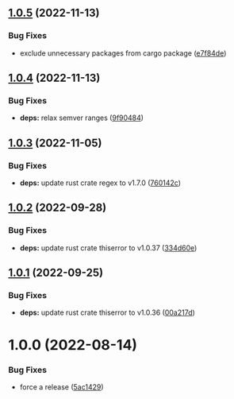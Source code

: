 ## [1.0.5](https://github.com/EricCrosson/sanitize-git-ref/compare/v1.0.4...v1.0.5) (2022-11-13)


### Bug Fixes

* exclude unnecessary packages from cargo package ([e7f84de](https://github.com/EricCrosson/sanitize-git-ref/commit/e7f84de3d139465eb017f564e1a6f0d081d44392))

## [1.0.4](https://github.com/EricCrosson/sanitize-git-ref/compare/v1.0.3...v1.0.4) (2022-11-13)


### Bug Fixes

* **deps:** relax semver ranges ([9f90484](https://github.com/EricCrosson/sanitize-git-ref/commit/9f90484e726d1977949ed9ff1490e836d98499df))

## [1.0.3](https://github.com/EricCrosson/sanitize-git-ref/compare/v1.0.2...v1.0.3) (2022-11-05)


### Bug Fixes

* **deps:** update rust crate regex to v1.7.0 ([760142c](https://github.com/EricCrosson/sanitize-git-ref/commit/760142c6f9c80e422f2c4410e825421a7b303537))

## [1.0.2](https://github.com/EricCrosson/sanitize-git-ref/compare/v1.0.1...v1.0.2) (2022-09-28)


### Bug Fixes

* **deps:** update rust crate thiserror to v1.0.37 ([334d60e](https://github.com/EricCrosson/sanitize-git-ref/commit/334d60e55c67f2583a4faae6915d7d05bef02c44))

## [1.0.1](https://github.com/EricCrosson/sanitize-git-ref/compare/v1.0.0...v1.0.1) (2022-09-25)


### Bug Fixes

* **deps:** update rust crate thiserror to v1.0.36 ([00a217d](https://github.com/EricCrosson/sanitize-git-ref/commit/00a217d698b13d2f72482ea8850aeaa8846c2dce))

# 1.0.0 (2022-08-14)


### Bug Fixes

* force a release ([5ac1429](https://github.com/EricCrosson/sanitize-git-ref/commit/5ac142968f14cd1c45e8ed004f54a12608eebe2c))

